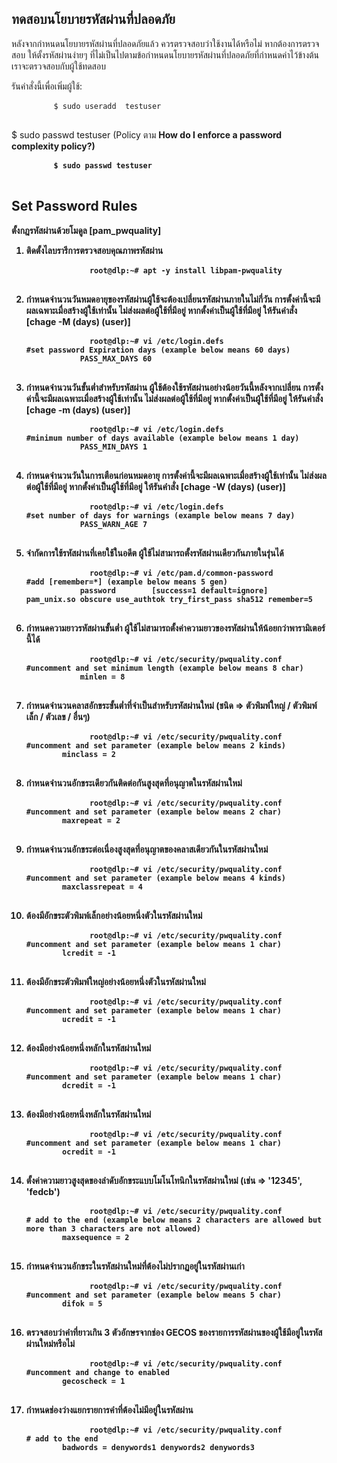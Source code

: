 <div>
    <h2>ทดสอบนโยบายรหัสผ่านที่ปลอดภัย</h2>
    <p>หลังจากกำหนดนโยบายรหัสผ่านที่ปลอดภัยแล้ว ควรตรวจสอบว่าใช้งานได้หรือไม่ หากต้องการตรวจสอบ ให้ตั้งรหัสผ่านง่ายๆ ที่ไม่เป็นไปตามข้อกำหนดนโยบายรหัสผ่านที่ปลอดภัยที่กำหนดค่าไว้ข้างต้น เราจะตรวจสอบกับผู้ใช้ทดสอบ</p>
    <p>รันคำสั่งนี้เพื่อเพิ่มผู้ใช้:</p>
    <pre>
        <code>$ sudo useradd  testuser</code>
    </pre>
    <p>$ sudo passwd testuser (Policy ตาม <b>How do I enforce a password complexity policy?)</p>
    <pre>
        <code>$ sudo passwd testuser</code>
    </pre>
</div>

<div>
    <h2>Set Password Rules</h2>
    <p>ตั้งกฎรหัสผ่านด้วยโมดูล [pam_pwquality]</p>
    <ol>
        <li>
            ติดตั้งไลบรารีการตรวจสอบคุณภาพรหัสผ่าน
        </li>
        <pre>
            <code>root@dlp:~# apt -y install libpam-pwquality</code>
        </pre>
        <li>
            กำหนดจำนวนวันหมดอายุของรหัสผ่านผู้ใช้จะต้องเปลี่ยนรหัสผ่านภายในไม่กี่วัน การตั้งค่านี้จะมีผลเฉพาะเมื่อสร้างผู้ใช้เท่านั้น ไม่ส่งผลต่อผู้ใช้ที่มีอยู่ หากตั้งค่าเป็นผู้ใช้ที่มีอยู่ ให้รันคำสั่ง [chage -M (days) (user)]
        </li>
        <pre>
            <code>root@dlp:~# vi /etc/login.defs
#set password Expiration days (example below means 60 days)
            PASS_MAX_DAYS 60</code>
        </pre>
        <li>
            กำหนดจำนวนวันขั้นต่ำสำหรับรหัสผ่าน ผู้ใช้ต้องใช้รหัสผ่านอย่างน้อยวันนี้หลังจากเปลี่ยน การตั้งค่านี้จะมีผลเฉพาะเมื่อสร้างผู้ใช้เท่านั้น ไม่ส่งผลต่อผู้ใช้ที่มีอยู่ หากตั้งค่าเป็นผู้ใช้ที่มีอยู่ ให้รันคำสั่ง [chage -m (days) (user)]
        </li>
        <pre>
            <code>root@dlp:~# vi /etc/login.defs
#minimum number of days available (example below means 1 day)
            PASS_MIN_DAYS 1</code>
        </pre>
        <li>
            กำหนดจำนวนวันในการเตือนก่อนหมดอายุ การตั้งค่านี้จะมีผลเฉพาะเมื่อสร้างผู้ใช้เท่านั้น ไม่ส่งผลต่อผู้ใช้ที่มีอยู่ หากตั้งค่าเป็นผู้ใช้ที่มีอยู่ ให้รันคำสั่ง [chage -W (days) (user)]
        </li>
        <pre>
            <code>root@dlp:~# vi /etc/login.defs
#set number of days for warnings (example below means 7 day)
            PASS_WARN_AGE 7</code>
        </pre>
        <li>
            จำกัดการใช้รหัสผ่านที่เคยใช้ในอดีต ผู้ใช้ไม่สามารถตั้งรหัสผ่านเดียวกันภายในรุ่นได้
        </li>
        <pre>
            <code>root@dlp:~# vi /etc/pam.d/common-password
#add [remember=*] (example below means 5 gen)
            password        [success=1 default=ignore]      pam_unix.so obscure use_authtok try_first_pass sha512 remember=5</code>
        </pre>
        <li>
            กำหนดความยาวรหัสผ่านขั้นต่ำ ผู้ใช้ไม่สามารถตั้งค่าความยาวของรหัสผ่านให้น้อยกว่าพารามิเตอร์นี้ได้
        </li>
        <pre>
            <code>root@dlp:~# vi /etc/security/pwquality.conf
#uncomment and set minimum length (example below means 8 char)
            minlen = 8</code>
        </pre>
        <li>
            กำหนดจำนวนคลาสอักขระขั้นต่ำที่จำเป็นสำหรับรหัสผ่านใหม่ (ชนิด ⇒ ตัวพิมพ์ใหญ่ / ตัวพิมพ์เล็ก / ตัวเลข / อื่นๆ)
        </li>
        <pre>
            <code>root@dlp:~# vi /etc/security/pwquality.conf
#uncomment and set parameter (example below means 2 kinds)
        minclass = 2</code>
        </pre>
        <li>
            กำหนดจำนวนอักขระเดียวกันติดต่อกันสูงสุดที่อนุญาตในรหัสผ่านใหม่
        </li>
        <pre>
            <code>root@dlp:~# vi /etc/security/pwquality.conf
#uncomment and set parameter (example below means 2 char)
        maxrepeat = 2</code>
        </pre>
        <li>
            กำหนดจำนวนอักขระต่อเนื่องสูงสุดที่อนุญาตของคลาสเดียวกันในรหัสผ่านใหม่
        </li>
        <pre>
            <code>root@dlp:~# vi /etc/security/pwquality.conf
#uncomment and set parameter (example below means 4 kinds)
        maxclassrepeat = 4</code>
        </pre>
        <li>
            ต้องมีอักขระตัวพิมพ์เล็กอย่างน้อยหนึ่งตัวในรหัสผ่านใหม่
        </li>
        <pre>
            <code>root@dlp:~# vi /etc/security/pwquality.conf
#uncomment and set parameter (example below means 1 char)
        lcredit = -1</code>
        </pre>
        <li>
            ต้องมีอักขระตัวพิมพ์ใหญ่อย่างน้อยหนึ่งตัวในรหัสผ่านใหม่
        </li>
        <pre>
            <code>root@dlp:~# vi /etc/security/pwquality.conf
#uncomment and set parameter (example below means 1 char)
        ucredit = -1</code>
        </pre>
        <li>
            ต้องมีอย่างน้อยหนึ่งหลักในรหัสผ่านใหม่
        </li>
        <pre>
            <code>root@dlp:~# vi /etc/security/pwquality.conf
#uncomment and set parameter (example below means 1 char)
        dcredit = -1</code>
        </pre>
        <li>
            ต้องมีอย่างน้อยหนึ่งหลักในรหัสผ่านใหม่
        </li>
        <pre>
            <code>root@dlp:~# vi /etc/security/pwquality.conf
#uncomment and set parameter (example below means 1 char)
        ocredit = -1</code>
        </pre>
        <li>
            ตั้งค่าความยาวสูงสุดของลำดับอักขระแบบโมโนโทนิกในรหัสผ่านใหม่ (เช่น ⇒ '12345', 'fedcb')
        </li>
        <pre>
            <code>root@dlp:~# vi /etc/security/pwquality.conf
# add to the end (example below means 2 characters are allowed but more than 3 characters are not allowed)
        maxsequence = 2</code>
        </pre>
        <li>
            กำหนดจำนวนอักขระในรหัสผ่านใหม่ที่ต้องไม่ปรากฏอยู่ในรหัสผ่านเก่า
        </li>
        <pre>
            <code>root@dlp:~# vi /etc/security/pwquality.conf
#uncomment and set parameter (example below means 5 char)
        difok = 5</code>
        </pre>
        <li>
            ตรวจสอบว่าคำที่ยาวเกิน 3 ตัวอักษรจากช่อง GECOS ของรายการรหัสผ่านของผู้ใช้มีอยู่ในรหัสผ่านใหม่หรือไม่
        </li>
        <pre>
            <code>root@dlp:~# vi /etc/security/pwquality.conf
#uncomment and change to enabled
        gecoscheck = 1</code>
        </pre>
        <li>
            กำหนดช่องว่างแยกรายการคำที่ต้องไม่มีอยู่ในรหัสผ่าน
        </li>
        <pre>
            <code>root@dlp:~# vi /etc/security/pwquality.conf
# add to the end
        badwords = denywords1 denywords2 denywords3</code>
        </pre>
    </ol>
</div>
